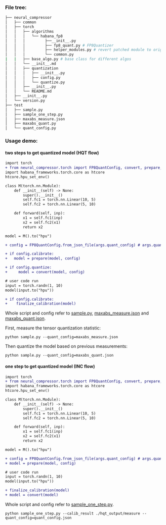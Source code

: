 ### File tree:
```bash
├── neural_compressor
│   ├── common
│   ├── torch
│   │   ├── algorithms
│   │   │   └── habana_fp8
│   │   │         ├──__init__.py
│   │   │         ├── fp8_quant.py # FP8Quantizer
│   │   │         ├── helper_modules.py # revert patched module to origin module
│   │   │         └── common.py
|   |   ├── base_algo.py # base class for different algos
│   │   └── __init__.md
│   │   ├── quantization
│   │   │   ├── __init__.py
│   │   │   ├── config.py
│   │   │   └── quantize.py
│   │   ├── __init__.py
│   │   └── README.md
│   ├── __init__.py
│   └── version.py
├── test
│   ├── sample.py
│   ├── sample_one_step.py
│   ├── maxabs_measure.json
│   ├── maxabs_quant.py
│   └── quant_config.py


```

### Usage demo:

#### two steps to get quantized model (HQT flow)

```diff
import torch
+ from neural_compressor.torch import FP8QuantConfig, convert, prepare, finalize_calibration
import habana_frameworks.torch.core as htcore
htcore.hpu_set_env()

class M(torch.nn.Module):
    def __init__(self) -> None:
        super().__init__()
        self.fc1 = torch.nn.Linear(10, 5)
        self.fc2 = torch.nn.Linear(5, 10)

    def forward(self, inp):
        x1 = self.fc1(inp)
        x2 = self.fc2(x1)
        return x2

model = M().to("hpu")

+ config = FP8QuantConfig.from_json_file(args.quant_config) # args.quant_config is the path of json file

+ if config.calibrate:
+   model = prepare(model, config)

+ if config.quantize:
+     model = convert(model, config)

# user code run
input = torch.randn(1, 10)
model(input.to("hpu"))

+ if config.calibrate:
+    finalize_calibration(model)
```


Whole script and config refer to [sample.py](../../test/sample.py), [maxabs_measure.json](../../test/maxabs_measure.json) and [maxabs_quant.json](../../test/maxabs_quant.json).

First, measure the tensor quantization statistic:
```shell
python sample.py --quant_config=maxabs_measure.json
```

Then quantize the model based on previous measurements:
```shell
python sample.py --quant_config=maxabs_quant.json
```

#### one step to get quantized model (INC flow)

```diff
import torch
+ from neural_compressor.torch import FP8QuantConfig, convert, prepare, finalize_calibration
import habana_frameworks.torch.core as htcore
htcore.hpu_set_env()

class M(torch.nn.Module):
    def __init__(self) -> None:
        super().__init__()
        self.fc1 = torch.nn.Linear(10, 5)
        self.fc2 = torch.nn.Linear(5, 10)

    def forward(self, inp):
        x1 = self.fc1(inp)
        x2 = self.fc2(x1)
        return x2

model = M().to("hpu")

+ config = FP8QuantConfig.from_json_file(args.quant_config) # args.quant_config is the path of json file
+ model = prepare(model, config)

# user code run
input = torch.randn(1, 10)
model(input.to("hpu"))

+ finalize_calibration(model)
+ model = convert(model)
```

Whole script and config refer to [sample_one_step.py](../../test/sample_one_step.py).

```shell
python sample_one_step.py --calib_result ./hqt_output/measure --quant_config=quant_config.json
```
